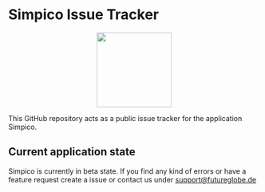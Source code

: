 # Simpico Issue Tracker

<p align="center">
  <img src="https://raw.githubusercontent.com/Futureglobe/Simpico/master/appIcon.png" width="150"/>
</p>


This GitHub repository acts as a public issue tracker for the application Simpico.


## Current application state

Simpico is currently in beta state. If you find any kind of errors or have a feature request create a issue or contact us under 
[support@futureglobe.de](mailto:support@futureglobe.de)
